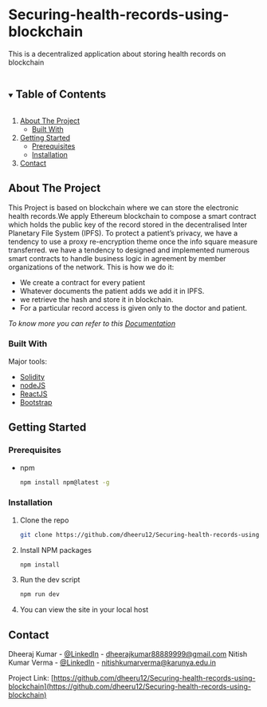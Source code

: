 # Securing-health-records-using-blockchain
This is a decentralized application about storing health records on blockchain
<!-- TABLE OF CONTENTS -->
<details open="open">
  <summary><h2 style="display: inline-block">Table of Contents</h2></summary>
  <ol>
    <li>
      <a href="#about-the-project">About The Project</a>
      <ul>
        <li><a href="#built-with">Built With</a></li>
      </ul>
    </li>
    <li>
      <a href="#getting-started">Getting Started</a>
      <ul>
        <li><a href="#prerequisites">Prerequisites</a></li>
        <li><a href="#installation">Installation</a></li>
      </ul>
    </li>
    <li><a href="#contact">Contact</a></li>
  </ol>
</details>

<!-- ABOUT THE PROJECT -->
## About The Project
This Project is based on blockchain where we can store the electronic health records.We apply Ethereum blockchain to compose a smart contract which holds the public key of
the record stored in the decentralised Inter Planetary File System (IPFS). To protect a patient’s
privacy, we have a tendency to use a proxy re-encryption theme once the info square measure
transferred. we have a tendency to designed and implemented numerous smart contracts to handle
business logic in agreement by member organizations of the network.
This is how we do it:
* We create a contract for every patient
* Whatever documents the patient adds we add it in IPFS.
* we retrieve the hash and store it in blockchain.
* For a particular record access is given only to the doctor and patient.

_To know more you can refer to this [Documentation](https://drive.google.com/file/d/113xg3PVnMp-CbSQJBPuubD4ILlTGW8F7/view?usp=sharing)_

### Built With
Major tools:
* [Solidity](https://docs.soliditylang.org/en/v0.8.4/)
* [nodeJS](https://nodejs.org/en/)
* [ReactJS](https://reactjs.org)
* [Bootstrap](https://getbootstrap.com)

<!-- GETTING STARTED -->
## Getting Started

### Prerequisites
* npm
  ```sh
  npm install npm@latest -g
  ```

### Installation

1. Clone the repo
   ```sh
   git clone https://github.com/dheeru12/Securing-health-records-using-blockchain.git
   ```
2. Install NPM packages
   ```sh
   npm install
   ```
3. Run the dev script
   ```sh
   npm run dev
   ```
4. You can view the site in your local host

<!-- CONTACT -->
## Contact

Dheeraj Kumar - [@LinkedIn](www.linkedin.com/in/dheer12) - dheerajkumar88889999@gmail.com
Nitish Kumar Verma - [@LinkedIn](www.linkedin.com/in/nitish-kumar-verma-3840a8188) - nitishkumarverma@karunya.edu.in

Project Link: [https://github.com/dheeru12/Securing-health-records-using-blockchain](https://github.com/dheeru12/Securing-health-records-using-blockchain)
